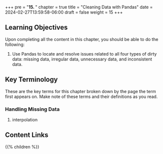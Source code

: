 +++
pre = "<b>15. </b>"
chapter = true
title = "Cleaning Data with Pandas"
date = 2024-02-27T13:59:58-06:00
draft = false
weight = 15
+++

## Learning Objectives

Upon completing all the content in this chapter, you should be able to do the following:

1. Use Pandas to locate and resolve issues related to all four types of dirty data: missing data, irregular data, unnecessary data, and inconsistent data.

## Key Terminology

These are the key terms for this chapter broken down by the page the term first appears on. Make note of these terms and their definitions as you read.

### Handling Missing Data

1. interpolation

## Content Links

{{% children %}}
